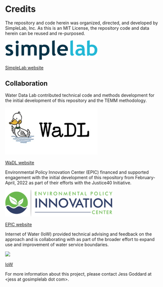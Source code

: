 # Credits

The repository and code herein was organized, directed, and developed by SimpleLab, Inc. As this is an MIT License, the repository code and data herein can be reused and re-purposed.

<img src="img/simplelab_logo.png" width="300">

[SimpleLab website](www.gosimplelab.com)

## Collaboration

Water Data Lab contributed technical code and methods development for the initial development of this repository and the TEMM methodology.

<img src="img/wadl_logo.jpg" width="300">

[WaDL website](https://www.waterdatalab.com/)

Environmental Policy Innovation Center (EPIC) financed and supported engagement with the initial development of this repository from February-April, 2022 as part of their efforts with the Justice40 Initiative.

<img src="img/epic_logo.png" width="348">


[EPIC website](https://www.policyinnovation.org/)

Internet of Water (IoW) provided technical advising and feedback on the approach and is collaborating with as part of the broader effort to expand use and improvement of water service boundaries.

<img src="img/iow_logo.png" width="348">


[IoW](https://internetofwater.org/)

For more information about this project, please contact Jess Goddard at \<jess at gosimplelab dot com\>.
